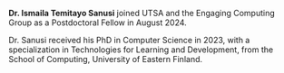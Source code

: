 **Dr. Ismaila Temitayo Sanusi** joined UTSA and the Engaging Computing
  Group as a Postdoctoral Fellow in August 2024.

Dr. Sanusi received his PhD in Computer Science in 2023, with a
specialization in Technologies for Learning and Development, from the
School of Computing, University of Eastern Finland.





